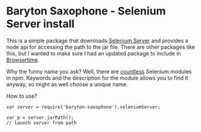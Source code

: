 # Baryton Saxophone - Selenium Server install

This is a simple package that downloads [Selenium Server](http://docs.seleniumhq.org/download/) and 
provides a node api for accessing the path to the jar file. There are other packages like this, but I wanted to make
sure I had an updated package to include in [Browsertime](http://www.browsertime.net). 

Why the funny name you ask? Well, there are [countless](https://www.npmjs.com/search?q=selenium) Selenium modules in npm.
Keywords and the description for the module allows you to find it anyway, so might as well choose a unique name.

How to use?
```node
var server = require('baryton-saxophone').seleniumServer;

var p = server.jarPath();
// launch server from path
```
